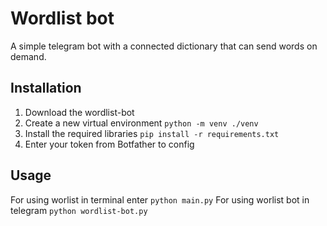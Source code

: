 # Wordlist bot
A simple telegram bot with a connected dictionary that can send words on demand.

## Installation
1. Download the wordlist-bot
2. Create a new virtual environment
   ```python -m venv ./venv```
3. Install the required libraries
  ```pip install -r requirements.txt```
5. Enter your token from Botfather to config 

## Usage 
For using worlist in terminal enter
```python main.py```
For using worlist bot in telegram
```python wordlist-bot.py```
